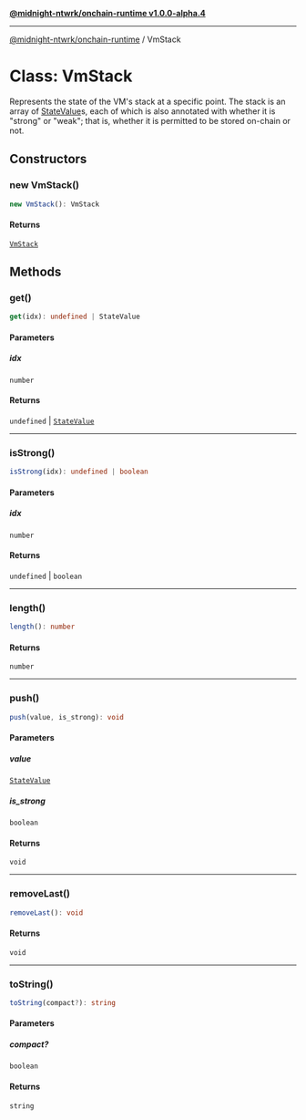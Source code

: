 [**@midnight-ntwrk/onchain-runtime v1.0.0-alpha.4**](../README.md)

***

[@midnight-ntwrk/onchain-runtime](../globals.md) / VmStack

# Class: VmStack

Represents the state of the VM's stack at a specific point. The stack is an
array of [StateValue](StateValue.md)s, each of which is also annotated with whether
it is "strong" or "weak"; that is, whether it is permitted to be stored
on-chain or not.

## Constructors

### new VmStack()

```ts
new VmStack(): VmStack
```

#### Returns

[`VmStack`](VmStack.md)

## Methods

### get()

```ts
get(idx): undefined | StateValue
```

#### Parameters

##### idx

`number`

#### Returns

`undefined` \| [`StateValue`](StateValue.md)

***

### isStrong()

```ts
isStrong(idx): undefined | boolean
```

#### Parameters

##### idx

`number`

#### Returns

`undefined` \| `boolean`

***

### length()

```ts
length(): number
```

#### Returns

`number`

***

### push()

```ts
push(value, is_strong): void
```

#### Parameters

##### value

[`StateValue`](StateValue.md)

##### is\_strong

`boolean`

#### Returns

`void`

***

### removeLast()

```ts
removeLast(): void
```

#### Returns

`void`

***

### toString()

```ts
toString(compact?): string
```

#### Parameters

##### compact?

`boolean`

#### Returns

`string`
